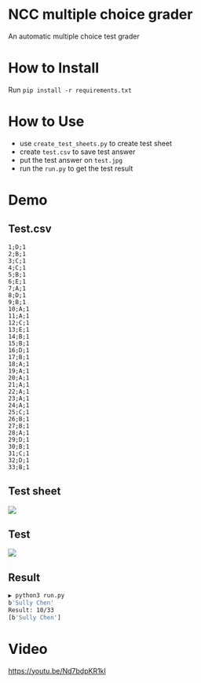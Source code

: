 # NCC multiple choice grader
An automatic multiple choice test grader

# How to Install
Run `pip install -r requirements.txt`

# How to Use
- use `create_test_sheets.py` to create test sheet
- create `test.csv` to save test answer
- put the test answer on `test.jpg`
- run the `run.py` to get the test result

# Demo

## Test.csv
```csv
1;D;1
2;B;1
3;C;1
4;C;1
5;B;1
6;E;1
7;A;1
8;D;1
9;B;1
10;A;1
11;A;1
12;C;1
13;E;1
14;B;1
15;B;1
16;D;1
17;B;1
18;A;1
19;A;1
20;A;1
21;A;1
22;A;1
23;A;1
24;A;1
25;C;1
26;B;1
27;B;1
28;A;1
29;D;1
30;B;1
31;C;1
32;D;1
33;B;1
```

## Test sheet
![](test_sheet.png)

## Test
![](test.jpg)

## Result
```bash
▶ python3 run.py
b'Sully Chen'
Result: 10/33
[b'Sully Chen']
```

# Video
https://youtu.be/Nd7bdpKR1kI
